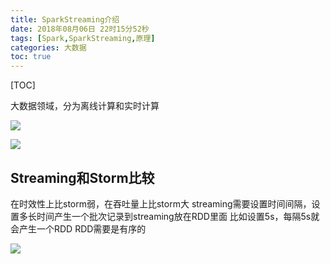 ```yaml
---
title: SparkStreaming介绍
date: 2018年08月06日 22时15分52秒
tags: [Spark,SparkStreaming,原理]
categories: 大数据
toc: true
---
```


[TOC]

大数据领域，分为离线计算和实时计算 

![](http://img.gangtieguo.cn/006tNbRwgy1fuaxkz7halj30i6057dfw.jpg)

![](http://img.gangtieguo.cn/006tNbRwgy1fuaxl270fuj30kj034jrd.jpg)

<!-- more -->

## Streaming和Storm比较

在时效性上比storm弱，在吞吐量上比storm大 
streaming需要设置时间间隔，设置多长时间产生一个批次记录到streaming放在RDD里面 
比如设置5s，每隔5s就会产生一个RDD 
RDD需要是有序的

![](http://img.gangtieguo.cn/006tNbRwgy1fuax1z5n2wj30ne0ifgou.jpg)


